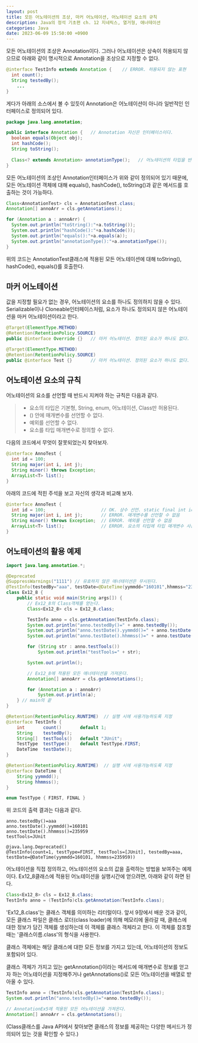 ```yaml
---
layout: post
title: 모든 어노테이션의 조상, 마커 어노테이션, 어노테이션 요소의 규칙
description: Java의 정석 기초편 ch. 12 지네릭스, 열거형, 애너테이션
categories: Java
date: 2023-06-09 15:50:00 +0900
---
```

모든 어노테이션의 조상은 Annotation이다. 그러나 어노테이션은 상속이 허용되지 않으므로 아래와 같이 명시적으로 Annotation을 조상으로 지정할 수 없다.

```java
@interface TestInfo extends Annotation {    // ERROR. 허용되지 않는 표현
  int count();
  String testedBy();
    ...
}
```

게다가 아래의 소스에서 볼 수 있듯이 Annotation은 어노테이션이 아니라 일반적인 인터페이스로 정의되어 있다.

```java
package java.lang.annotation;

public interface Annotation {   // Annotation 자신은 인터페이스이다.
  boolean equals(Object obj);
  int hashCode();
  String toString();
  
  Class<? extends Annotation> annotationType();   // 어노테이션의 타입을 반환
}
```

모든 어노테이션의 조상인 Annotation인터페이스가 위와 같이 정의되어 있기 때문에, 모든 어노테이션 객체에 대해 equals(), hashCode(), toString()과 같은 메서드를 호출하는 것이 가능하다.

```java
Class<AnnotationTest> cls = AnnotationTest.class;
Annotation[] annoArr = cls.getAnnotations();

for (Annotation a : annoArr) {
  System.out.println("toString():"+a.toString());
  System.out.println("hashCode():"+a.hashCode());
  System.out.println("equals():"+a.equals(a));
  System.out.println("annotationType():"+a.annotationType());
}
```

위의 코드는 AnnotationTest클래스에 적용된 모든 어노테이션에 대해 toString(), hashCode(), equals()를 호출한다.


## 마커 어노테이션

값을 지정할 필요가 없는 경우, 어노테이션의 요소를 하나도 정의하지 않을 수 있다. Serializable이나 Cloneable인터페이스처럼, 요소가 하나도 정의되지 않은 어노테이션을 마커 어노테이션이라고 한다.

```java
@Target(ElementType.METHOD)
@Retention(RetentionPolicy.SOURCE)
public @interface Override {}   // 마커 어노테이션. 정의된 요소가 하나도 없다.

@Target(ElementType.METHOD)
@Retention(RetentionPolicy.SOURCE)
public @interface Test {}       // 마커 어노테이션. 정의된 요소가 하나도 없다.
```


## 어노테이션 요소의 규칙

어노테이션의 요소를 선언할 때 반드시 지켜야 하는 규칙은 다음과 같다.

> - 요소의 타입은 기본형, String, enum, 어노테이션, Class만 허용된다.
> - () 안에 매개변수를 선언할 수 없다.
> - 예외를 선언할 수 없다.
> - 요소를 타입 매개변수로 정의할 수 없다.

다음의 코드에서 무엇이 잘못되었는지 찾아보자.

```java
@interface AnnoTest {
  int id = 100;
  String major(int i, int j);
  String minor() throws Exception;
  ArrayList<T> list();
}
```

아래의 코드에 적힌 주석을 보고 자신의 생각과 비교해 보자.

```java
@interface AnnoTest {
  int id = 100;                     // OK. 상수 선언. static final int id = 100;
  String major(int i, int j);       // ERROR. 매개변수를 선언할 수 없음
  String minor() throws Exception;  // ERROR. 예외를 선언할 수 없음
  ArrayList<T> list();              // ERROR. 요소의 타입에 타입 매개변수 사용 불가
}
```


## 어노테이션의 활용 예제

```java
import java.lang.annotation.*;

@Deprecated
@SuppressWarnings("1111") // 유효하지 않은 애너테이션은 무시된다.
@TestInfo(testedBy="aaa", testDate=@DateTime(yymmdd="160101",hhmmss="235959"))
class Ex12_8 {
	public static void main(String args[]) {
		// Ex12_8의 Class객체를 얻는다.
		Class<Ex12_8> cls = Ex12_8.class;

		TestInfo anno = cls.getAnnotation(TestInfo.class);
		System.out.println("anno.testedBy()=" + anno.testedBy());
		System.out.println("anno.testDate().yymmdd()=" + anno.testDate().yymmdd());
		System.out.println("anno.testDate().hhmmss()=" + anno.testDate().hhmmss());

		for (String str : anno.testTools())
			System.out.println("testTools=" + str);

		System.out.println();

		// Ex12_8에 적용된 모든 애너테이션을 가져온다.
		Annotation[] annoArr = cls.getAnnotations();

		for (Annotation a : annoArr)
			System.out.println(a);
	} // main의 끝
}

@Retention(RetentionPolicy.RUNTIME)  // 실행 시에 사용가능하도록 지정 
@interface TestInfo {
	int       count()	  	default 1;
	String    testedBy();
	String[]  testTools() 	default "JUnit";
	TestType  testType()    default TestType.FIRST;
	DateTime  testDate();
}

@Retention(RetentionPolicy.RUNTIME)  // 실행 시에 사용가능하도록 지정
@interface DateTime {
	String yymmdd();
	String hhmmss();
}

enum TestType { FIRST, FINAL }
```

위 코드의 출력 결과는 다음과 같다.

```
anno.testedBy()=aaa
anno.testDate().yymmdd()=160101
anno.testDate().hhmmss()=235959
testTools=JUnit

@java.lang.Deprecated()
@TestInfo(count=1, testType=FIRST, testTools=[JUnit], testedBy=aaa, testDate=@DateTime(yymmdd=160101, hhmmss=235959))
```

어노테이션을 직접 정의하고, 어노테이션의 요소의 값을 출력하는 방법을 보여주는 예제이다. Ex12_8클래스에 적용된 어노테이션을 실행시간에 얻으려면, 아래와 같이 하면 된다.

```java
Class<Ex12_8> cls = Ex12_8.class;
TestInfo anno = (TestInfo)cls.getAnnotation(TestInfo.class);
```

'Ex12_8.class'는 클래스 객체를 의미하는 리터럴이다. 앞서 9장에서 배운 것과 같이, 모든 클래스 파일은 클래스 로더(class loader)에 의해 메모리에 올라갈 때, 클래스에 대한 정보가 담긴 객체를 생성하는데 이 객체를 클래스 객체라고 한다. 이 객체를 참조할 때는 '클래스이름.class'의 형식을 사용한다. 

클래스 객체에는 해당 클래스에 대한 모든 정보를 가지고 있는데, 어노테이션의 정보도 포함되어 있다.

클래스 객체가 가지고 있는 getAnnotation()이라는 메서드에 매개변수로 정보를 얻고자 하는 어노테이션을 지정해주거나 getAnnotations()로 모든 어노테이션을 배열로 받아올 수 있다.

```java
TestInfo anno = (TestInfo)cls.getAnnotation(TestInfo.class);
System.out.println("anno.testedBy()="+anno.testedBy());

// AnnotationEx5에 적용된 모든 어노테이션을 가져온다.
Annotation[] annoArr = cls.getAnnotations();
```

(Class클래스를 Java API에서 찾아보면 클래스의 정보를 제공하는 다양한 메서드가 정의되어 있는 것을 확인할 수 있다.)
